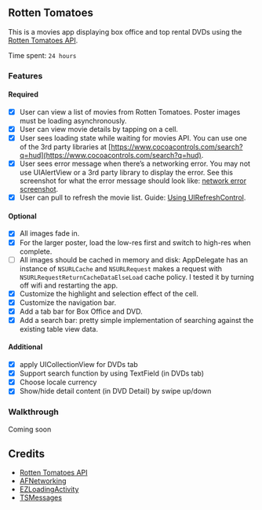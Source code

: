 ## Rotten Tomatoes

This is a movies app displaying box office and top rental DVDs using the [Rotten Tomatoes API](http://developer.rottentomatoes.com/docs/read/JSON).

Time spent: `24 hours`

### Features

#### Required

- [x] User can view a list of movies from Rotten Tomatoes. Poster images must be loading asynchronously.
- [x] User can view movie details by tapping on a cell.
- [x] User sees loading state while waiting for movies API. You can use one of the 3rd party libraries at [https://www.cocoacontrols.com/search?q=hud](https://www.cocoacontrols.com/search?q=hud).
- [x] User sees error message when there’s a networking error. You may not use UIAlertView or a 3rd party library to display the error. See this screenshot for what the error message should look like: [network error screenshot](http://forums.androidcentral.com/attachments/google-nexus-10-tablet/51236d1355614625t-facebook-network-error-no-internet-connection-screenshot_2012-12-15-15-15-05.png).
- [x] User can pull to refresh the movie list. Guide: [Using UIRefreshControl](http://courses.coderschool.vn/content/week_1/refresh_control).

#### Optional

- [x] All images fade in.
- [x] For the larger poster, load the low-res first and switch to high-res when complete.
- [ ] All images should be cached in memory and disk: AppDelegate has an instance of `NSURLCache` and `NSURLRequest` makes a request with `NSURLRequestReturnCacheDataElseLoad` cache policy. I tested it by turning off wifi and restarting the app.
- [x] Customize the highlight and selection effect of the cell.
- [x] Customize the navigation bar.
- [x] Add a tab bar for Box Office and DVD.
- [x] Add a search bar: pretty simple implementation of searching against the existing table view data.

#### Additional

* [x] apply UICollectionView for DVDs tab
* [x] Support search function by using TextField (in DVDs tab)
* [x] Choose locale currency
* [x] Show/hide detail content (in DVD Detail) by swipe up/down

### Walkthrough
Coming soon

Credits
---------
* [Rotten Tomatoes API](http://developer.rottentomatoes.com/docs/read/JSON)
* [AFNetworking](https://github.com/AFNetworking/AFNetworking)
* [EZLoadingActivity](https://github.com/goktugyil/EZLoadingActivity)
* [TSMessages](https://github.com/KrauseFx/TSMessages)

